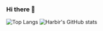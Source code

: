 ### Hi there 👋

<!--
**Harbir66/Harbir66** is a ✨ _special_ ✨ repository because its `README.md` (this file) appears on your GitHub profile.

Here are some ideas to get you started:

- 🔭 I’m currently working on ...
- 🌱 I’m currently learning ...
- 👯 I’m looking to collaborate on ...
- 🤔 I’m looking for help with ...
- 💬 Ask me about ...
- 📫 How to reach me: ...
- 😄 Pronouns: ...
- ⚡ Fun fact: ...
-->
![Top Langs](https://github-readme-stats.vercel.app/api/top-langs/?username=Harbir66&layout=compact&theme=tokyonight)
![Harbir's GitHub stats](https://github-readme-stats.vercel.app/api?username=Harbir66&count_private=true&show_icons=true&theme=tokyonight&bg_color=50,141E30,243B55)
